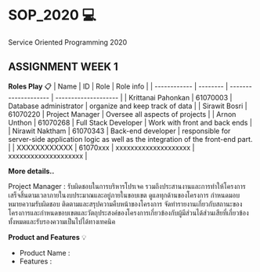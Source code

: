 # SOP_2020  :computer:
Service Oriented Programming 2020
## ASSIGNMENT WEEK 1
**Roles Play** :clipboard:
| Name         | ID       | Role                 | Role info            |
| ------------ | -------- | -------------------- | -------------------- |
| Krittanai Pahonkan | 61070003 | Database administrator | organize and keep track of data |
| Sirawit Bosri | 61070220 | Project Manager | Oversee all aspects of projects |
| Arnon Unthon | 61070268 | Full Stack Developer | Work with front and back ends |
| Nirawit Naktham | 61070343 | Back-end developer | responsible for server-side application logic as well as the integration of the front-end part. |
| XXXXXXXXXXXX | 61070xxx | xxxxxxxxxxxxxxxxxxxx | xxxxxxxxxxxxxxxxxxxx |

**More details..**

Project Manager : รับผิดชอบในการบริหารโปรเจค รวมถึงประสานงานและการทำให้โครงการเสร็จสิ้นตามเวลาภายในงบประมาณและอยู่ภายในขอบเขต ดูแลทุกด้านของโครงการ กำหนดมอบหมายความรับผิดชอบ ติดตามและสรุปความคืบหน้าของโครงการ จัดทำรายงานเกี่ยวกับสถานะของโครงการและกำหนดขอบเขตและวัตถุประสงค์ของโครงการเกี่ยวข้องกับผู้มีส่วนได้ส่วนเสียที่เกี่ยวข้องทั้งหมดและรับรองความเป็นไปได้ทางเทคนิค


**Product and Features**  :bulb:
* Product Name : 
* Features :
